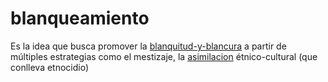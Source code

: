 # blanqueamiento

Es la idea que busca promover la [blanquitud-y-blancura](blanquitud-y-blancura.md) a partir de múltiples estrategias como el mestizaje, la [asimilacion](asimilacion.md) étnico-cultural (que conlleva etnocidio)
